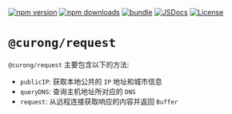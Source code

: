 [![npm version][npm-version-src]][npm-version-href]
[![npm downloads][npm-downloads-src]][npm-downloads-href]
[![bundle][bundle-src]][bundle-href]
[![JSDocs][jsdocs-src]][jsdocs-href]
[![License][license-src]][license-href]

[npm-version-src]: https://img.shields.io/npm/v/@curong/request?style=flat&colorA=080f12&colorB=1fa669
[npm-version-href]: https://npmjs.com/package/@curong/request
[npm-downloads-src]: https://img.shields.io/npm/dm/@curong/request?style=flat&colorA=080f12&colorB=1fa669
[npm-downloads-href]: https://npmjs.com/package/@curong/request
[bundle-src]: https://img.shields.io/bundlephobia/minzip/@curong/request?style=flat&colorA=080f12&colorB=1fa669&label=minzip
[bundle-href]: https://bundlephobia.com/result?p=@curong/request
[license-src]: https://img.shields.io/github/license/wtklbm/curong.svg?style=flat&colorA=080f12&colorB=1fa669
[license-href]: https://github.com/wtklbm/curong/blob/main/LICENSE
[jsdocs-src]: https://img.shields.io/badge/jsdocs-reference-080f12?style=flat&colorA=080f12&colorB=1fa669
[jsdocs-href]: https://www.jsdocs.io/package/@curong/request

# `@curong/request`

`@curong/request` 主要包含以下的方法:

- `publicIP`: 获取本地公共的 `IP` 地址和城市信息
- `queryDNS`: 查询主机地址所对应的 `DNS`
- `request`: 从远程连接获取响应的内容并返回 `Buffer`
